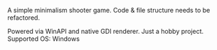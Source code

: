 A simple minimalism shooter game.
Code & file structure needs to be refactored.

Powered via WinAPI and native GDI renderer. Just a hobby project.
Supported OS: Windows
